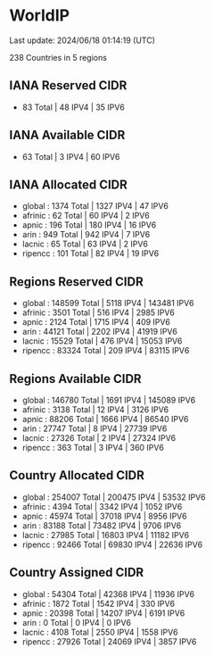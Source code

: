 # WorldIP

Last update: 2024/06/18 01:14:19 (UTC)

238 Countries in 5 regions

## IANA Reserved CIDR

- 83 Total | 48 IPV4 | 35 IPV6

## IANA Available CIDR

- 63 Total | 3 IPV4 | 60 IPV6

## IANA Allocated CIDR

- global : 1374 Total | 1327 IPV4 | 47 IPV6
- afrinic : 62 Total | 60 IPV4 | 2 IPV6
- apnic : 196 Total | 180 IPV4 | 16 IPV6
- arin : 949 Total | 942 IPV4 | 7 IPV6
- lacnic : 65 Total | 63 IPV4 | 2 IPV6
- ripencc : 101 Total | 82 IPV4 | 19 IPV6

## Regions Reserved CIDR

- global : 148599 Total | 5118 IPV4 | 143481 IPV6
- afrinic : 3501 Total | 516 IPV4 | 2985 IPV6
- apnic : 2124 Total | 1715 IPV4 | 409 IPV6
- arin : 44121 Total | 2202 IPV4 | 41919 IPV6
- lacnic : 15529 Total | 476 IPV4 | 15053 IPV6
- ripencc : 83324 Total | 209 IPV4 | 83115 IPV6

## Regions Available CIDR

- global : 146780 Total | 1691 IPV4 | 145089 IPV6
- afrinic : 3138 Total | 12 IPV4 | 3126 IPV6
- apnic : 88206 Total | 1666 IPV4 | 86540 IPV6
- arin : 27747 Total | 8 IPV4 | 27739 IPV6
- lacnic : 27326 Total | 2 IPV4 | 27324 IPV6
- ripencc : 363 Total | 3 IPV4 | 360 IPV6

## Country Allocated CIDR

- global : 254007 Total | 200475 IPV4 | 53532 IPV6
- afrinic : 4394 Total | 3342 IPV4 | 1052 IPV6
- apnic : 45974 Total | 37018 IPV4 | 8956 IPV6
- arin : 83188 Total | 73482 IPV4 | 9706 IPV6
- lacnic : 27985 Total | 16803 IPV4 | 11182 IPV6
- ripencc : 92466 Total | 69830 IPV4 | 22636 IPV6

## Country Assigned CIDR

- global : 54304 Total | 42368 IPV4 | 11936 IPV6
- afrinic : 1872 Total | 1542 IPV4 | 330 IPV6
- apnic : 20398 Total | 14207 IPV4 | 6191 IPV6
- arin : 0 Total | 0 IPV4 | 0 IPV6
- lacnic : 4108 Total | 2550 IPV4 | 1558 IPV6
- ripencc : 27926 Total | 24069 IPV4 | 3857 IPV6
